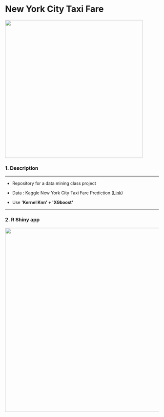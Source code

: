 # New York City Taxi Fare

<img width = "450" heigth = "400" src = 
https://user-images.githubusercontent.com/37679460/49331461-8ce38300-f5e0-11e8-92c2-149d5f04c2af.png>

### 1. Description 
--------------------------
- Repository for a data mining class project


- Data : Kaggle New York City Taxi Fare Prediction ([Link](https://www.kaggle.com/c/new-york-city-taxi-fare-prediction))


- Use **'Kernel Knn' + 'XGboost'**

--------------------------


### 2. R Shiny app

<img width = "600" heigth = "600" src = https://user-images.githubusercontent.com/37679460/49567898-7e93bf00-f972-11e8-8001-b224d9ce9b34.gif>
